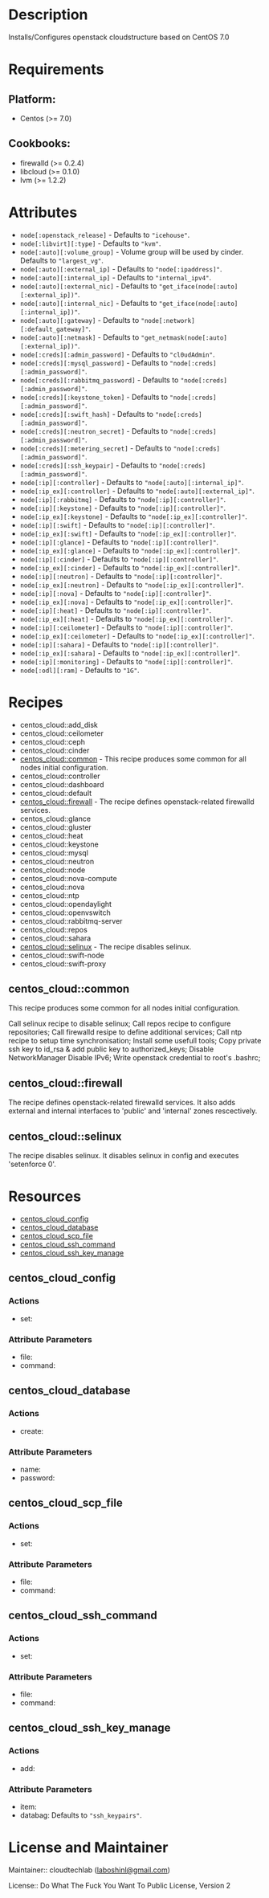 # Description

Installs/Configures openstack cloudstructure based on CentOS 7.0

# Requirements

## Platform:

* Centos (>= 7.0)

## Cookbooks:

* firewalld (>= 0.2.4)
* libcloud (>= 0.1.0)
* lvm (>= 1.2.2)

# Attributes

* `node[:openstack_release]` -  Defaults to `"icehouse"`.
* `node[:libvirt][:type]` -  Defaults to `"kvm"`.
* `node[:auto][:volume_group]` - Volume group will be used by cinder. Defaults to `"largest_vg"`.
* `node[:auto][:external_ip]` -  Defaults to `"node[:ipaddress]"`.
* `node[:auto][:internal_ip]` -  Defaults to `"internal_ipv4"`.
* `node[:auto][:external_nic]` -  Defaults to `"get_iface(node[:auto][:external_ip])"`.
* `node[:auto][:internal_nic]` -  Defaults to `"get_iface(node[:auto][:internal_ip])"`.
* `node[:auto][:gateway]` -  Defaults to `"node[:network][:default_gateway]"`.
* `node[:auto][:netmask]` -  Defaults to `"get_netmask(node[:auto][:external_ip])"`.
* `node[:creds][:admin_password]` -  Defaults to `"cl0udAdmin"`.
* `node[:creds][:mysql_password]` -  Defaults to `"node[:creds][:admin_password]"`.
* `node[:creds][:rabbitmq_password]` -  Defaults to `"node[:creds][:admin_password]"`.
* `node[:creds][:keystone_token]` -  Defaults to `"node[:creds][:admin_password]"`.
* `node[:creds][:swift_hash]` -  Defaults to `"node[:creds][:admin_password]"`.
* `node[:creds][:neutron_secret]` -  Defaults to `"node[:creds][:admin_password]"`.
* `node[:creds][:metering_secret]` -  Defaults to `"node[:creds][:admin_password]"`.
* `node[:creds][:ssh_keypair]` -  Defaults to `"node[:creds][:admin_password]"`.
* `node[:ip][:controller]` -  Defaults to `"node[:auto][:internal_ip]"`.
* `node[:ip_ex][:controller]` -  Defaults to `"node[:auto][:external_ip]"`.
* `node[:ip][:rabbitmq]` -  Defaults to `"node[:ip][:controller]"`.
* `node[:ip][:keystone]` -  Defaults to `"node[:ip][:controller]"`.
* `node[:ip_ex][:keystone]` -  Defaults to `"node[:ip_ex][:controller]"`.
* `node[:ip][:swift]` -  Defaults to `"node[:ip][:controller]"`.
* `node[:ip_ex][:swift]` -  Defaults to `"node[:ip_ex][:controller]"`.
* `node[:ip][:glance]` -  Defaults to `"node[:ip][:controller]"`.
* `node[:ip_ex][:glance]` -  Defaults to `"node[:ip_ex][:controller]"`.
* `node[:ip][:cinder]` -  Defaults to `"node[:ip][:controller]"`.
* `node[:ip_ex][:cinder]` -  Defaults to `"node[:ip_ex][:controller]"`.
* `node[:ip][:neutron]` -  Defaults to `"node[:ip][:controller]"`.
* `node[:ip_ex][:neutron]` -  Defaults to `"node[:ip_ex][:controller]"`.
* `node[:ip][:nova]` -  Defaults to `"node[:ip][:controller]"`.
* `node[:ip_ex][:nova]` -  Defaults to `"node[:ip_ex][:controller]"`.
* `node[:ip][:heat]` -  Defaults to `"node[:ip][:controller]"`.
* `node[:ip_ex][:heat]` -  Defaults to `"node[:ip_ex][:controller]"`.
* `node[:ip][:ceilometer]` -  Defaults to `"node[:ip][:controller]"`.
* `node[:ip_ex][:ceilometer]` -  Defaults to `"node[:ip_ex][:controller]"`.
* `node[:ip][:sahara]` -  Defaults to `"node[:ip][:controller]"`.
* `node[:ip_ex][:sahara]` -  Defaults to `"node[:ip_ex][:controller]"`.
* `node[:ip][:monitoring]` -  Defaults to `"node[:ip][:controller]"`.
* `node[:odl][:ram]` -  Defaults to `"1G"`.

# Recipes

* centos_cloud::add_disk
* centos_cloud::ceilometer
* centos_cloud::ceph
* centos_cloud::cinder
* [centos_cloud::common](#centos_cloudcommon) - This recipe produces some common for all nodes initial configuration.
* centos_cloud::controller
* centos_cloud::dashboard
* centos_cloud::default
* [centos_cloud::firewall](#centos_cloudfirewall) - The recipe defines openstack-related firewalld services.
* centos_cloud::glance
* centos_cloud::gluster
* centos_cloud::heat
* centos_cloud::keystone
* centos_cloud::mysql
* centos_cloud::neutron
* centos_cloud::node
* centos_cloud::nova-compute
* centos_cloud::nova
* centos_cloud::ntp
* centos_cloud::opendaylight
* centos_cloud::openvswitch
* centos_cloud::rabbitmq-server
* centos_cloud::repos
* centos_cloud::sahara
* [centos_cloud::selinux](#centos_cloudselinux) - The recipe disables selinux.
* centos_cloud::swift-node
* centos_cloud::swift-proxy

## centos_cloud::common

This recipe produces some common for all nodes initial configuration.

Call selinux recipe to disable selinux;
Call repos recipe to configure repositories;
Call firewalld resipe to define additional services;
Call ntp recipe to setup time synchronisation;
Install some usefull tools;
Copy private ssh key to id_rsa & add public key to authorized_keys;
Disable NetworkManager
Disable IPv6;
Write openstack credential to root's .bashrc;

## centos_cloud::firewall

The recipe defines openstack-related firewalld services. It also adds external and internal interfaces to 'public' and 'internal' zones rescectively.

## centos_cloud::selinux

The recipe disables selinux. It disables selinux in config and executes 'setenforce 0'.

# Resources

* [centos_cloud_config](#centos_cloud_config)
* [centos_cloud_database](#centos_cloud_database)
* [centos_cloud_scp_file](#centos_cloud_scp_file)
* [centos_cloud_ssh_command](#centos_cloud_ssh_command)
* [centos_cloud_ssh_key_manage](#centos_cloud_ssh_key_manage)

## centos_cloud_config

### Actions

- set:

### Attribute Parameters

- file:
- command:

## centos_cloud_database

### Actions

- create:

### Attribute Parameters

- name:
- password:

## centos_cloud_scp_file

### Actions

- set:

### Attribute Parameters

- file:
- command:

## centos_cloud_ssh_command

### Actions

- set:

### Attribute Parameters

- file:
- command:

## centos_cloud_ssh_key_manage

### Actions

- add:

### Attribute Parameters

- item:
- databag:  Defaults to <code>"ssh_keypairs"</code>.

# License and Maintainer

Maintainer:: cloudtechlab (<laboshinl@gmail.com>)

License:: Do What The Fuck You Want To Public License, Version 2

